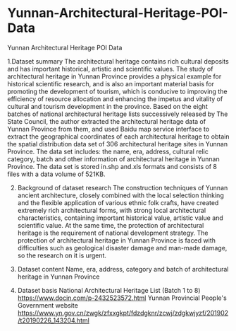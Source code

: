 # Yunnan-Architectural-Heritage-POI-Data

Yunnan Architectural Heritage POI Data

1.Dataset summary
The architectural heritage contains rich cultural deposits and has important historical, artistic and scientific values. The study of architectural heritage in Yunnan Province provides a physical example for historical scientific research, and is also an important material basis for promoting the development of tourism, which is conducive to improving the efficiency of resource allocation and enhancing the impetus and vitality of cultural and tourism development in the province. Based on the eight batches of national architectural heritage lists successively released by The State Council, the author extracted the architectural heritage data of Yunnan Province from them, and used Baidu map service interface to extract the geographical coordinates of each architectural heritage to obtain the spatial distribution data set of 306 architectural heritage sites in Yunnan Province. The data set includes: the name, era, address, cultural relic category, batch and other information of architectural heritage in Yunnan Province. The data set is stored in.shp and.xls formats and consists of 8 files with a data volume of 521KB.

2. Background of dataset research
The construction techniques of Yunnan ancient architecture, closely combined with the local selection thinking and the flexible application of various ethnic folk crafts, have created extremely rich architectural forms, with strong local architectural characteristics, containing important historical value, artistic value and scientific value. At the same time, the protection of architectural heritage is the requirement of national development strategy. The protection of architectural heritage in Yunnan Province is faced with difficulties such as geological disaster damage and man-made damage, so the research on it is urgent.

3. Dataset content
Name, era, address, category and batch of architectural heritage in Yunnan Province

4. Dataset basis
National Architectural Heritage List (Batch 1 to 8)
https://www.docin.com/p-2432523572.html
Yunnan Provincial People's Government website
https://www.yn.gov.cn/zwgk/zfxxgkpt/fdzdgknr/zcwj/zdgkwjyzf/201902/t20190226_143204.html


